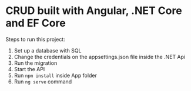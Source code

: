 # CRUD built with Angular, .NET Core and EF Core

Steps to run this project:

1. Set up a database with SQL
2. Change the credentials on the appsettings.json file inside the .NET Api
3. Run the migration
4. Start the API
5. Run `npm install` inside App folder
6. Run `ng serve` command
